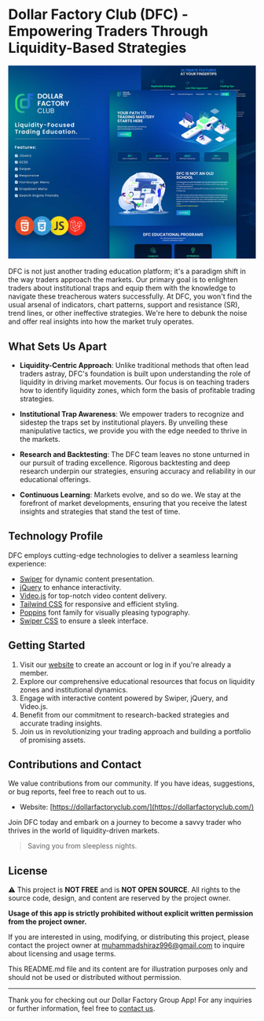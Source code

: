 # Dollar Factory Club (DFC) - Empowering Traders Through Liquidity-Based Strategies

![Dollar Factory Club](screenshot.jpg)

DFC is not just another trading education platform; it's a paradigm shift in the way traders approach the markets. Our primary goal is to enlighten traders about institutional traps and equip them with the knowledge to navigate these treacherous waters successfully. At DFC, you won't find the usual arsenal of indicators, chart patterns, support and resistance (SR), trend lines, or other ineffective strategies. We're here to debunk the noise and offer real insights into how the market truly operates.

## What Sets Us Apart

- **Liquidity-Centric Approach**: Unlike traditional methods that often lead traders astray, DFC's foundation is built upon understanding the role of liquidity in driving market movements. Our focus is on teaching traders how to identify liquidity zones, which form the basis of profitable trading strategies.

- **Institutional Trap Awareness**: We empower traders to recognize and sidestep the traps set by institutional players. By unveiling these manipulative tactics, we provide you with the edge needed to thrive in the markets.

- **Research and Backtesting**: The DFC team leaves no stone unturned in our pursuit of trading excellence. Rigorous backtesting and deep research underpin our strategies, ensuring accuracy and reliability in our educational offerings.

- **Continuous Learning**: Markets evolve, and so do we. We stay at the forefront of market developments, ensuring that you receive the latest insights and strategies that stand the test of time.

## Technology Profile

DFC employs cutting-edge technologies to deliver a seamless learning experience:

- [Swiper](https://swiperjs.com/) for dynamic content presentation.
- [jQuery](https://jquery.com/) to enhance interactivity.
- [Video.js](https://videojs.com/) for top-notch video content delivery.
- [Tailwind CSS](https://tailwindcss.com/) for responsive and efficient styling.
- [Poppins](https://fonts.google.com/specimen/Poppins) font family for visually pleasing typography.
- [Swiper CSS](https://swiperjs.com/) to ensure a sleek interface.

## Getting Started

1. Visit our [website](https://dollarfactoryclub.com/) to create an account or log in if you're already a member.
2. Explore our comprehensive educational resources that focus on liquidity zones and institutional dynamics.
3. Engage with interactive content powered by Swiper, jQuery, and Video.js.
4. Benefit from our commitment to research-backed strategies and accurate trading insights.
5. Join us in revolutionizing your trading approach and building a portfolio of promising assets.

## Contributions and Contact

We value contributions from our community. If you have ideas, suggestions, or bug reports, feel free to reach out to us.

- Website: [https://dollarfactoryclub.com/](https://dollarfactoryclub.com/)

Join DFC today and embark on a journey to become a savvy trader who thrives in the world of liquidity-driven markets.

> Saving you from sleepless nights.

## License

⚠️ This project is **NOT FREE** and is **NOT OPEN SOURCE**. All rights to the source code, design, and content are reserved by the project owner.

**Usage of this app is strictly prohibited without explicit written permission from the project owner.**

If you are interested in using, modifying, or distributing this project, please contact the project owner at muhammadshiraz996@gmail.com to inquire about licensing and usage terms.

This README.md file and its content are for illustration purposes only and should not be used or distributed without permission.

---

Thank you for checking out our Dollar Factory Group App! For any inquiries or further information, feel free to [contact us](mailto:muhammadshiraz996@gmail.com).
